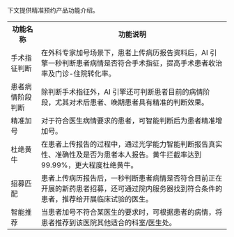 下文提供精准预约产品功能介绍。
<table>
<tr>
<th>功能名称</th>
<th>功能说明</th>
</tr>
<tr>
<td>手术指征判断</td>
<td>在外科专家加号场景下，患者上传病历报告资料后，AI 引擎一秒判断患者病情是否符合手术指征，提高手术患者收治率及门诊-住院转化率。</td>
</tr>
<tr>
<td>患者病情阶段判断</td>
<td>除判断手术指征外，AI 引擎还可判断患者目前的病情阶段，尤其对术后患者、晚期患者具有精准的判断效果。</td>
</tr>
<tr>
<td>精准加号</td>
<td>对于符合医生病情要求的患者，可智能判断后为患者精准增加号。</td>
</tr>
<tr>
<td>杜绝黄牛</td>
<td>在患者上传报告的过程中，通过光学能力智能判断报告真实性、准确性及是否为患者本人报告。黄牛拦截率达到99.99%，更大程度杜绝黄牛。</td>
</tr>
<tr>
<td>招募匹配</td>
<td>患者上传病历报告后，一秒判断患者病情是否符合目前正在开展的新药患者招募，还可通过院内服务器找到符合条件的患者，推荐给开展临床试验的医生。</td>
</tr>
<tr>
<td>智能推荐</td>
<td>当患者加号不符合某医生的要求时，可根据患者的病情，将患者推荐到该医院其他适合的科室/医生处。</td>
</tr>
</table>
